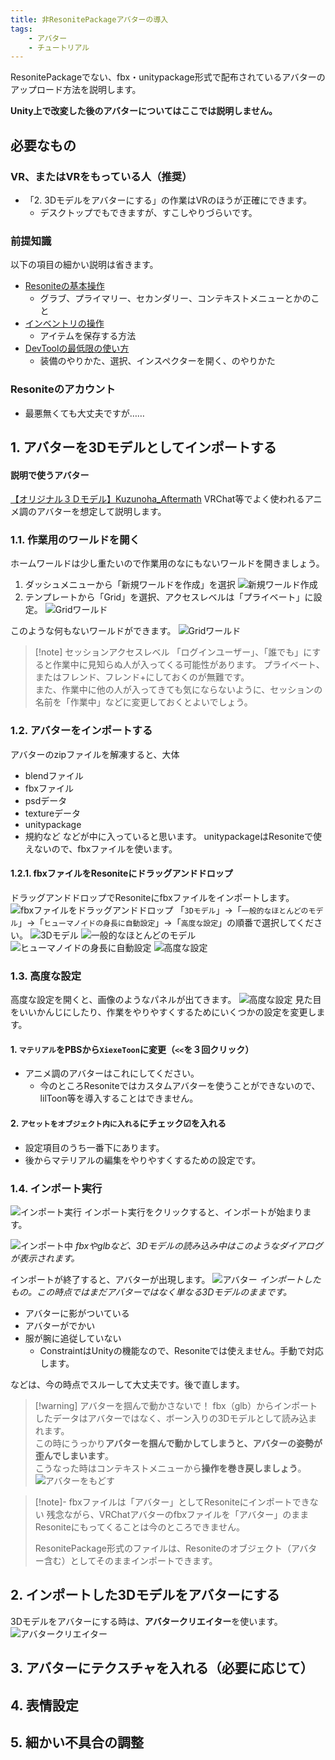 ```yaml
---
title: 非ResonitePackageアバターの導入
tags:
    - アバター
    - チュートリアル
---
```

ResonitePackageでない、fbx・unitypackage形式で配布されているアバターのアップロード方法を説明します。

**Unity上で改変した後のアバターについてはここでは説明しません。**
## 必要なもの
### VR、またはVRをもっている人（推奨）
- 「2. 3Dモデルをアバターにする」の作業はVRのほうが正確にできます。
  - デスクトップでもできますが、すこしやりづらいです。
### 前提知識
以下の項目の細かい説明は省きます。
- [Resoniteの基本操作](https://resonite-jp-guide.zozoka.su/BasicControls/1-fourButtons)
  - グラブ、プライマリー、セカンダリー、コンテキストメニューとかのこと
- [インベントリの操作](https://resonite-jp-guide.zozoka.su/inventory/inventory)
  - アイテムを保存する方法
- [DevToolの最低限の使い方](../tool-usage/devTool.md)
  - 装備のやりかた、選択、インスペクターを開く、のやりかた
### Resoniteのアカウント
- 最悪無くても大丈夫ですが……



## 1. アバターを3Dモデルとしてインポートする
#### 説明で使うアバター
[【オリジナル３Ｄモデル】Kuzunoha_Aftermath](https://atelier-krull.booth.pm/items/6182678)
VRChat等でよく使われるアニメ調のアバターを想定して説明します。

### 1.1. 作業用のワールドを開く
ホームワールドは少し重たいので作業用のなにもないワールドを開きましょう。
1. ダッシュメニューから「新規ワールドを作成」を選択
![新規ワールド作成](../image/create-new-world.webp)
2. テンプレートから「Grid」を選択、アクセスレベルは「プライベート」に設定。
![Gridワールド](../image/create-new-world-detail.webp)

このような何もないワールドができます。
![Gridワールド](../image/grid-space.webp)
>[!note] セッションアクセスレベル
> 「ログインユーザー」、「誰でも」にすると作業中に見知らぬ人が入ってくる可能性があります。
> プライベート、またはフレンド、フレンド+にしておくのが無難です。</br>
> また、作業中に他の人が入ってきても気にならないように、セッションの名前を「作業中」などに変更しておくとよいでしょう。

### 1.2. アバターをインポートする
アバターのzipファイルを解凍すると、大体
- blendファイル
- fbxファイル
- psdデータ
- textureデータ
- unitypackage
- 規約など
などが中に入っていると思います。
unitypackageはResoniteで使えないので、fbxファイルを使います。

#### 1.2.1. fbxファイルをResoniteにドラッグアンドドロップ
ドラッグアンドドロップでResoniteにfbxファイルをインポートします。
![fbxファイルをドラッグアンドドロップ](../image/dnd-fbx.webp)
「`3Dモデル`」→「`一般的なほとんどのモデル`」→「`ヒューマノイドの身長に自動設定`」→「`高度な設定`」の順番で選択してください。
![3Dモデル](../image/modelImporter-3dmodels.webp)
![一般的なほとんどのモデル](../image/modelImporter-generalModel.webp)
![ヒューマノイドの身長に自動設定](../image/modelImporter-humanoid.webp)
![高度な設定](../image/modelImporter-advanced.webp)

### 1.3. 高度な設定
高度な設定を開くと、画像のようなパネルが出てきます。
![高度な設定](../image/modelImporter-advancedSetting.webp)
見た目をいいかんじにしたり、作業をやりやすくするためにいくつかの設定を変更します。

#### 1. `マテリアル`をPBSから`XiexeToon`に変更（`<<`を３回クリック）
- アニメ調のアバターはこれにしてください。
  - 今のところResoniteではカスタムアバターを使うことができないので、lilToon等を導入することはできません。

#### 2. `アセットをオブジェクト内に入れる`にチェック☑を入れる
- 設定項目のうち一番下にあります。
- 後からマテリアルの編集をやりやすくするための設定です。
### 1.4. インポート実行
![インポート実行](../image/modelImporter-import.webp)
インポート実行をクリックすると、インポートが始まります。

![インポート中](../image/dialog-importing.webp)
*fbxやglbなど、3Dモデルの読み込み中はこのようなダイアログが表示されます。*

インポートが終了すると、アバターが出現します。
![アバター](../image/avatarpicture-kuzunoha.webp)
*インポートしたもの。この時点ではまだアバターではなく単なる3Dモデルのままです。*

- アバターに影がついている
- アバターがでかい
- 服が腕に追従していない
  - ConstraintはUnityの機能なので、Resoniteでは使えません。手動で対応します。

などは、今の時点でスルーして大丈夫です。後で直します。
>[!warning] アバターを掴んで動かさないで！
> fbx（glb）からインポートしたデータはアバターではなく、ボーン入りの3Dモデルとして読み込まれます。</br>
> この時にうっかり**アバターを掴んで動かしてしまうと、アバターの姿勢が歪んでしまいます**。</br>
> こうなった時はコンテキストメニューから**操作を巻き戻しましょう**。
> ![アバターをもどす](../image/fix_rig_moved_avatar.webp)

>[!note]- fbxファイルは「アバター」としてResoniteにインポートできない
> 残念ながら、VRChatアバターのfbxファイルを「アバター」のままResoniteにもってくることは今のところできません。
>
> ResonitePackage形式のファイルは、Resoniteのオブジェクト（アバター含む）としてそのままインポートできます。
## 2. インポートした3Dモデルをアバターにする
3Dモデルをアバターにする時は、**アバタークリエイター**を使います。
![アバタークリエイター](../image/avatar-creator-button.webp)

## 3. アバターにテクスチャを入れる（必要に応じて）
## 4. 表情設定
## 5. 細かい不具合の調整